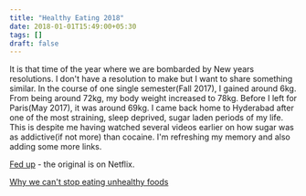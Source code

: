 ```yaml
---
title: "Healthy Eating 2018"
date: 2018-01-01T15:49:00+05:30
tags: []
draft: false
---
```


It is that time of the year where we are bombarded by New years resolutions. I don't have a resolution to make but I want to share something similar. In the course of one single semester(Fall 2017), I gained around 6kg. From being around 72kg, my body weight increased to 78kg. Before I left for Paris(May 2017), it was around 69kg. I came back home to Hyderabad after one of the most straining, sleep deprived, sugar laden periods of my life. This is despite me having watched several videos earlier on how sugar was as addictive(if not more) than cocaine. I'm refreshing my memory and also adding some more links.

[Fed up](https://youtu.be/Y647tNm8nTI) - the original is on Netflix.

[Why we can't stop eating unhealthy foods](https://youtu.be/wTNlHyjip94)

